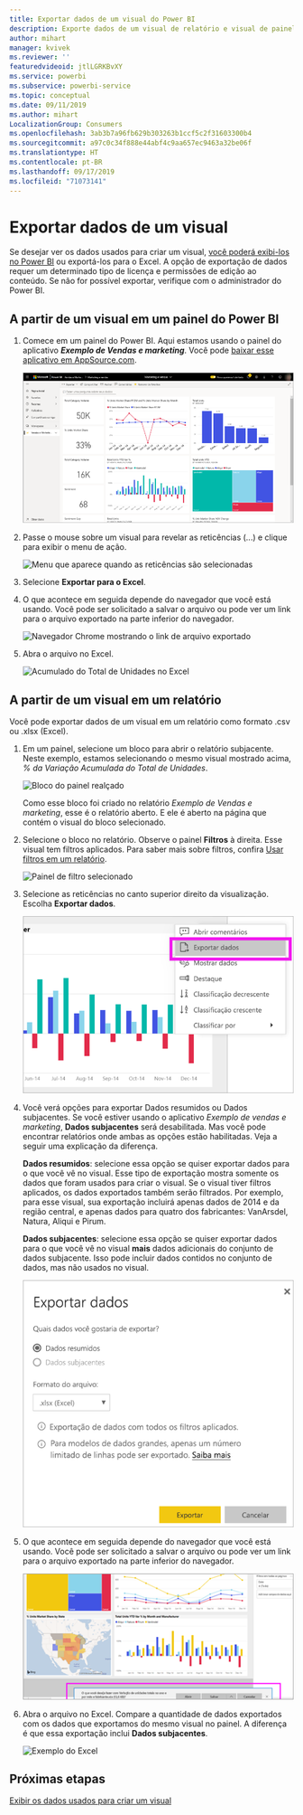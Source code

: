 ```yaml
---
title: Exportar dados de um visual do Power BI
description: Exporte dados de um visual de relatório e visual de painel e exiba-os no Excel.
author: mihart
manager: kvivek
ms.reviewer: ''
featuredvideoid: jtlLGRKBvXY
ms.service: powerbi
ms.subservice: powerbi-service
ms.topic: conceptual
ms.date: 09/11/2019
ms.author: mihart
LocalizationGroup: Consumers
ms.openlocfilehash: 3ab3b7a96fb629b303263b1ccf5c2f31603300b4
ms.sourcegitcommit: a97c0c34f888e44abf4c9aa657ec9463a32be06f
ms.translationtype: HT
ms.contentlocale: pt-BR
ms.lasthandoff: 09/17/2019
ms.locfileid: "71073141"
---
```

# <a name="export-data-from-a-visual"></a>Exportar dados de um visual
Se desejar ver os dados usados para criar um visual, [você poderá exibi-los no Power BI](end-user-show-data.md) ou exportá-los para o Excel. A opção de exportação de dados requer um determinado tipo de licença e permissões de edição ao conteúdo. Se não for possível exportar, verifique com o administrador do Power BI. 

## <a name="from-a-visual-on-a-power-bi-dashboard"></a>A partir de um visual em um painel do Power BI

1. Comece em um painel do Power BI. Aqui estamos usando o painel do aplicativo ***Exemplo de Vendas e marketing***. Você pode [baixar esse aplicativo em AppSource.com](https://appsource.microsoft.com/en-us/product/power-bi/microsoft-retail-analysis-sample.salesandmarketingsample-preview?flightCodes=e2b06c7a-a438-4d99-9eb6-4324ce87f282).

    ![Painel do aplicativo](media/end-user-export/power-bi-dashboards.png)

2. Passe o mouse sobre um visual para revelar as reticências (...) e clique para exibir o menu de ação.

    ![Menu que aparece quando as reticências são selecionadas](media/end-user-export/power-bi-action-menu.png)

3. Selecione **Exportar para o Excel**.

4. O que acontece em seguida depende do navegador que você está usando. Você pode ser solicitado a salvar o arquivo ou pode ver um link para o arquivo exportado na parte inferior do navegador. 

    ![Navegador Chrome mostrando o link de arquivo exportado](media/end-user-export/power-bi-dashboard-exports.png)

5. Abra o arquivo no Excel.  

    ![Acumulado do Total de Unidades no Excel](media/end-user-export/power-bi-excel.png)


## <a name="from-a-visual-in-a-report"></a>A partir de um visual em um relatório
Você pode exportar dados de um visual em um relatório como formato .csv ou .xlsx (Excel). 

1. Em um painel, selecione um bloco para abrir o relatório subjacente.  Neste exemplo, estamos selecionando o mesmo visual mostrado acima, *% da Variação Acumulada do Total de Unidades*. 

    ![Bloco do painel realçado](media/end-user-export/power-bi-export-reports.png)

    Como esse bloco foi criado no relatório *Exemplo de Vendas e marketing*, esse é o relatório aberto. E ele é aberto na página que contém o visual do bloco selecionado. 

2. Selecione o bloco no relatório. Observe o painel **Filtros** à direita. Esse visual tem filtros aplicados. Para saber mais sobre filtros, confira [Usar filtros em um relatório](end-user-report-filter.md).

    ![Painel de filtro selecionado](media/end-user-export/power-bi-export-filter.png)


3. Selecione as reticências no canto superior direito da visualização. Escolha **Exportar dados**.

    ![Opção Exportar dados selecionada no menu suspenso](media/end-user-export/power-bi-export-report.png)

4. Você verá opções para exportar Dados resumidos ou Dados subjacentes. Se você estiver usando o aplicativo *Exemplo de vendas e marketing*, **Dados subjacentes** será desabilitada. Mas você pode encontrar relatórios onde ambas as opções estão habilitadas. Veja a seguir uma explicação da diferença.

    **Dados resumidos**: selecione essa opção se quiser exportar dados para o que você vê no visual.  Esse tipo de exportação mostra somente os dados que foram usados para criar o visual. Se o visual tiver filtros aplicados, os dados exportados também serão filtrados. Por exemplo, para esse visual, sua exportação incluirá apenas dados de 2014 e da região central, e apenas dados para quatro dos fabricantes: VanArsdel, Natura, Aliqui e Pirum.
  

    **Dados subjacentes**: selecione essa opção se quiser exportar dados para o que você vê no visual **mais** dados adicionais do conjunto de dados subjacente.  Isso pode incluir dados contidos no conjunto de dados, mas não usados no visual. 

    ![Menu onde você escolhe dados subjacentes ou resumidos](media/end-user-export/power-bi-export-option.png)

5. O que acontece em seguida depende do navegador que você está usando. Você pode ser solicitado a salvar o arquivo ou pode ver um link para o arquivo exportado na parte inferior do navegador. 

    ![Arquivo exportado sendo exibido no navegador Microsoft Edge](media/end-user-export/power-bi-export-edge-browser.png)


6. Abra o arquivo no Excel. Compare a quantidade de dados exportados com os dados que exportamos do mesmo visual no painel. A diferença é que essa exportação inclui **Dados subjacentes**. 

    ![Exemplo do Excel](media/end-user-export/power-bi-underlying.png)

## <a name="next-steps"></a>Próximas etapas

[Exibir os dados usados para criar um visual](end-user-show-data.md)